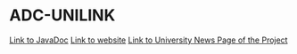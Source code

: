 # ADC-UNILINK
[Link to JavaDoc](https://franciscojrfreitas.github.io/ADC-UNILINK/)
[Link to website](https://unilink23.oa.r.appspot.com/#/)
[Link to University News Page of the Project](https://www.fct.unl.pt/noticias/2023/07/projetos-de-licenciatura-em-engenharia-informatica-apostam-em-funcionalidades-que-auxiliam-vida-acad)
